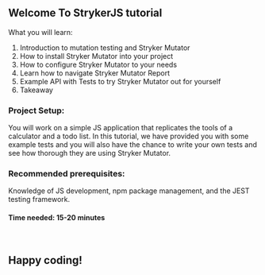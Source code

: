 ## Welcome To StrykerJS tutorial

What you will learn:
<ol>
  <li>Introduction to mutation testing and Stryker Mutator</li>
  <li>How to install Stryker Mutator into your project</li>
  <li>How to configure Stryker Mutator to your needs</li>
  <li>Learn how to navigate Stryker Mutator Report</li>
  <li>Example API with Tests to try Stryker Mutator out for yourself</li>
  <li>Takeaway</li>
</ol>



### Project Setup:

You will work on a simple JS application that replicates the tools of a calculator and a todo list. In this tutorial, we have provided you with some example tests and you will also have the chance to write your own tests and see how thorough they are using Stryker Mutator. 

### Recommended prerequisites:

Knowledge of JS development, npm package management, and the JEST testing framework.

#### Time needed: 15-20 minutes
</br>

## Happy coding!
